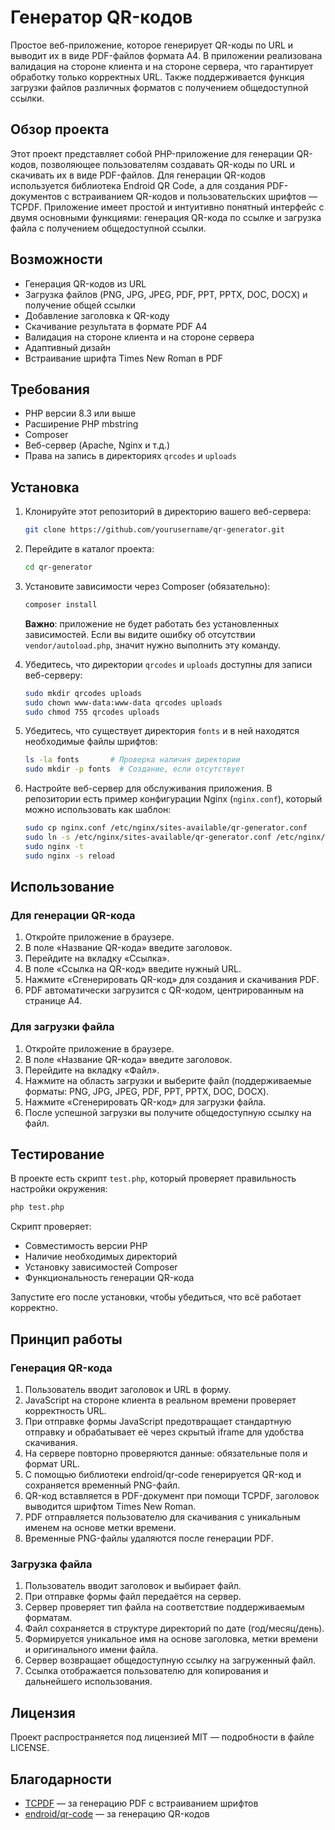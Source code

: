 # Генератор QR-кодов

Простое веб-приложение, которое генерирует QR-коды по URL и выводит их в виде PDF-файлов формата A4. В приложении реализована валидация на стороне клиента и на стороне сервера, что гарантирует обработку только корректных URL. Также поддерживается функция загрузки файлов различных форматов с получением общедоступной ссылки.

## Обзор проекта

Этот проект представляет собой PHP-приложение для генерации QR-кодов, позволяющее пользователям создавать QR-коды по URL и скачивать их в виде PDF-файлов. Для генерации QR-кодов используется библиотека Endroid QR Code, а для создания PDF-документов с встраиванием QR-кодов и пользовательских шрифтов — TCPDF. Приложение имеет простой и интуитивно понятный интерфейс с двумя основными функциями: генерация QR-кода по ссылке и загрузка файла с получением общедоступной ссылки.

## Возможности

* Генерация QR-кодов из URL
* Загрузка файлов (PNG, JPG, JPEG, PDF, PPT, PPTX, DOC, DOCX) и получение общей ссылки
* Добавление заголовка к QR-коду
* Скачивание результата в формате PDF A4
* Валидация на стороне клиента и на стороне сервера
* Адаптивный дизайн
* Встраивание шрифта Times New Roman в PDF

## Требования

* PHP версии 8.3 или выше
* Расширение PHP mbstring
* Composer
* Веб-сервер (Apache, Nginx и т.д.)
* Права на запись в директориях `qrcodes` и `uploads`

## Установка

1. Клонируйте этот репозиторий в директорию вашего веб-сервера:

   ```bash
   git clone https://github.com/yourusername/qr-generator.git
   ```

2. Перейдите в каталог проекта:

   ```bash
   cd qr-generator
   ```

3. Установите зависимости через Composer (обязательно):

   ```bash
   composer install
   ```

   **Важно**: приложение не будет работать без установленных зависимостей. Если вы видите ошибку об отсутствии `vendor/autoload.php`, значит нужно выполнить эту команду.

4. Убедитесь, что директории `qrcodes` и `uploads` доступны для записи веб-серверу:

   ```bash
   sudo mkdir qrcodes uploads
   sudo chown www-data:www-data qrcodes uploads
   sudo chmod 755 qrcodes uploads
   ```

5. Убедитесь, что существует директория `fonts` и в ней находятся необходимые файлы шрифтов:

   ```bash
   ls -la fonts       # Проверка наличия директории
   sudo mkdir -p fonts  # Создание, если отсутствует
   ```

6. Настройте веб-сервер для обслуживания приложения. В репозитории есть пример конфигурации Nginx (`nginx.conf`), который можно использовать как шаблон:

   ```bash
   sudo cp nginx.conf /etc/nginx/sites-available/qr-generator.conf
   sudo ln -s /etc/nginx/sites-available/qr-generator.conf /etc/nginx/sites-enabled/
   sudo nginx -t
   sudo nginx -s reload
   ```

## Использование

### Для генерации QR-кода

1. Откройте приложение в браузере.
2. В поле «Название QR-кода» введите заголовок.
3. Перейдите на вкладку «Ссылка».
4. В поле «Ссылка на QR-код» введите нужный URL.
5. Нажмите «Сгенерировать QR-код» для создания и скачивания PDF.
6. PDF автоматически загрузится с QR-кодом, центрированным на странице A4.

### Для загрузки файла

1. Откройте приложение в браузере.
2. В поле «Название QR-кода» введите заголовок.
3. Перейдите на вкладку «Файл».
4. Нажмите на область загрузки и выберите файл (поддерживаемые форматы: PNG, JPG, JPEG, PDF, PPT, PPTX, DOC, DOCX).
5. Нажмите «Сгенерировать QR-код» для загрузки файла.
6. После успешной загрузки вы получите общедоступную ссылку на файл.

## Тестирование

В проекте есть скрипт `test.php`, который проверяет правильность настройки окружения:

```bash
php test.php
```

Скрипт проверяет:

* Совместимость версии PHP
* Наличие необходимых директорий
* Установку зависимостей Composer
* Функциональность генерации QR-кода

Запустите его после установки, чтобы убедиться, что всё работает корректно.

## Принцип работы

### Генерация QR-кода

1. Пользователь вводит заголовок и URL в форму.
2. JavaScript на стороне клиента в реальном времени проверяет корректность URL.
3. При отправке формы JavaScript предотвращает стандартную отправку и обрабатывает её через скрытый iframe для удобства скачивания.
4. На сервере повторно проверяются данные: обязательные поля и формат URL.
5. С помощью библиотеки endroid/qr-code генерируется QR-код и сохраняется временный PNG-файл.
6. QR-код вставляется в PDF-документ при помощи TCPDF, заголовок выводится шрифтом Times New Roman.
7. PDF отправляется пользователю для скачивания с уникальным именем на основе метки времени.
8. Временные PNG-файлы удаляются после генерации PDF.

### Загрузка файла

1. Пользователь вводит заголовок и выбирает файл.
2. При отправке формы файл передаётся на сервер.
3. Сервер проверяет тип файла на соответствие поддерживаемым форматам.
4. Файл сохраняется в структуре директорий по дате (год/месяц/день).
5. Формируется уникальное имя на основе заголовка, метки времени и оригинального имени файла.
6. Сервер возвращает общедоступную ссылку на загруженный файл.
7. Ссылка отображается пользователю для копирования и дальнейшего использования.

## Лицензия

Проект распространяется под лицензией MIT — подробности в файле LICENSE.

## Благодарности

* [TCPDF](https://github.com/tecnickcom/TCPDF) — за генерацию PDF с встраиванием шрифтов
* [endroid/qr-code](https://github.com/endroid/qr-code) — за генерацию QR-кодов
